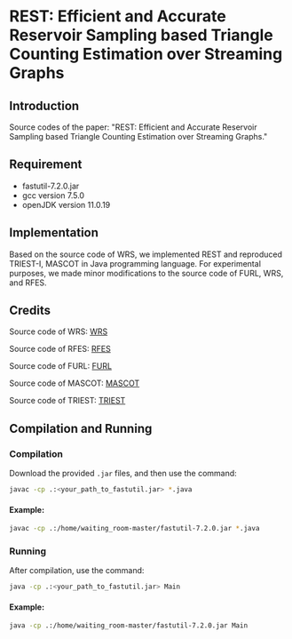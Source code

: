 # REST: Efficient and Accurate Reservoir Sampling based Triangle Counting Estimation over Streaming Graphs

## Introduction
Source codes of the paper: "REST: Efficient and Accurate Reservoir Sampling based Triangle Counting Estimation over Streaming Graphs."

## Requirement
- fastutil-7.2.0.jar
- gcc version 7.5.0
- openJDK version 11.0.19

## Implementation
Based on the source code of WRS, we implemented REST and reproduced TRIEST-I, MASCOT in Java programming language. For experimental purposes, we made minor modifications to the source code of FURL, WRS, and RFES.

## Credits
Source code of WRS: [WRS](https://github.com/kijungs/waiting_room)

Source code of RFES: [RFES](https://github.com/BioLab310/RFES)

Source code of FURL: [FURL](https://datalab.snu.ac.kr/furl/)

Source code of MASCOT: [MASCOT](https://datalab.snu.ac.kr/mascot/)

Source code of TRIEST: [TRIEST](https://github.com/aepasto/triest)

## Compilation and Running
### Compilation
Download the provided `.jar` files, and then use the command:

```bash
javac -cp .:<your_path_to_fastutil.jar> *.java
```

#### Example:
```bash
javac -cp .:/home/waiting_room-master/fastutil-7.2.0.jar *.java
```

### Running
After compilation, use the command:

```bash
java -cp .:<your_path_to_fastutil.jar> Main
```

#### Example:
```bash
java -cp .:/home/waiting_room-master/fastutil-7.2.0.jar Main
```